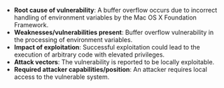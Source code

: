 - **Root cause of vulnerability**: A buffer overflow occurs due to incorrect handling of environment variables by the Mac OS X Foundation Framework.
- **Weaknesses/vulnerabilities present**: Buffer overflow vulnerability in the processing of environment variables.
- **Impact of exploitation**: Successful exploitation could lead to the execution of arbitrary code with elevated privileges.
- **Attack vectors**: The vulnerability is reported to be locally exploitable.
- **Required attacker capabilities/position**: An attacker requires local access to the vulnerable system.
